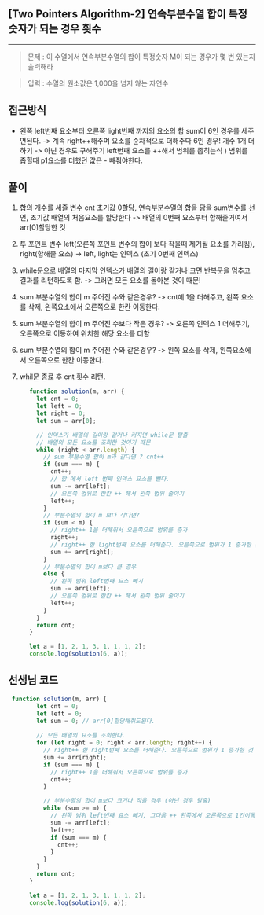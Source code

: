 ## [Two Pointers Algorithm-2]  연속부분수열 합이 특정숫자가 되는 경우 횟수

---

> 문제 : 이 수열에서 연속부분수열의 합이 특정숫자 M이 되는 경우가 몇 번 있는지 출력해라

  > 입력 : 수열의 원소값은 1,000을 넘지 않는 자연수

  ## 접근방식
  - 왼쪽 left번째 요소부터 오른쪽 light번째 까지의 요소의 합 sum이 6인 경우를 세주면된다.
    -> 계속 right++해주며 요소를 순차적으로 더해주다 6인 경우! 개수 1개 더하기 
    -> 아닌 경우도 구해주기 left번째 요소를 ++해서 범위를 좁히는식 ) 범위를 좁힐때 p1요소를 더했던 값은 - 빼줘야한다.

  ## 풀이
  1. 합의 개수를 세줄 변수 cnt 초기값 0할당, 연속부분수열의 합을 담을 sum변수를 선언, 초기값 배열의 처음요소를 할당한다
    -> 배열의 0번째 요소부터 합해줄거여서 arr[0]할당한 것
  
  2. 투 포인트 변수 left(오른쪽 포인트 변수의 합이 보다 작을때 제거될 요소를 가리킴), right(합해줄 요소)
    -> left, light는 인덱스 (초기 0번째 인덱스)
  
  3. while문으로 배열의 마지막 인덱스가 배열의 길이랑 같거나 크면 반복문을 멈추고 결과를 리턴하도록 함.
    -> 그러면 모든 요소를 돌아본 것이 때문!
  
  4. sum 부분수열의 합이 m 주어진 수와 같은경우? 
    -> cnt에 1을 더해주고, 왼쪽 요소를 삭제, 왼쪽요소에서 오른쪽으로 한칸 이동한다. 
  
  5. sum 부분수열의 합이 m 주어진 수보다 작은 경우?
    -> 오른쪽 인덱스 1 더해주기, 오른쪽으로 이동하여 위치한 해당 요소를 더함
  
  6. sum 부분수열의 합이 m 주어진 수와 같은경우? 
    -> 왼쪽 요소를 삭제, 왼쪽요소에서 오른쪽으로 한칸 이동한다. 
  
  7. whil문 종료 후 cnt 횟수 리턴. 

```js
      function solution(m, arr) {
        let cnt = 0;
        let left = 0;
        let right = 0;
        let sum = arr[0];

        // 인덱스가 배열의 길이랑 같거나 커지면 while문 탈출
        // 배열의 모든 요소를 조회한 것이기 때문
        while (right < arr.length) {
          // sum 부분수열 합이 m과 같다면 ? cnt++
          if (sum === m) {
            cnt++;
            // 합 에서 left 번째 인덱스 요소를 뺀다.
            sum -= arr[left];
            // 오른쪽 범위로 한칸 ++ 해서 왼쪽 범위 줄이기
            left++;
          }
          // 부분수열의 합이 m 보다 작다면?
          if (sum < m) {
            // right++ 1을 더해줘서 오른쪽으로 범위를 증가
            right++;
            // right++ 한 light번째 요소를 더해준다. 오른쪽으로 범위가 1 증가한 것
            sum += arr[right];
          }
          // 부분수열의 합이 m보다 큰 경우
          else {
            // 왼쪽 범위 left번째 요소 빼기
            sum -= arr[left];
            // 오른쪽 범위로 한칸 ++ 해서 왼쪽 범위 줄이기
            left++;
          }
        }
        return cnt;
      }

      let a = [1, 2, 1, 3, 1, 1, 1, 2];
      console.log(solution(6, a));
```
## 선생님 코드

```js
 function solution(m, arr) {
        let cnt = 0;
        let left = 0;
        let sum = 0; // arr[0]할당해줘도된다.
   
		// 모든 배열의 요소를 조회한다.
        for (let right = 0; right < arr.length; right++) {
          // right++ 한 right번째 요소를 더해준다. 오른쪽으로 범위가 1 증가한 것
          sum += arr[right];
          if (sum === m) {
            // right++ 1을 더해줘서 오른쪽으로 범위를 증가
            cnt++;
          }

          // 부분수열의 합이 m보다 크거나 작을 경우 (아닌 경우 탈출)
          while (sum >= m) {
            // 왼쪽 범위 left번째 요소 빼기, 그다음 ++ 왼쪽에서 오른쪽으로 1칸이동 범위 줄이기
            sum -= arr[left];
            left++;
            if (sum === m) {
              cnt++;
            }
          }
        }
        return cnt;
      }

      let a = [1, 2, 1, 3, 1, 1, 1, 2];
      console.log(solution(6, a));
```
